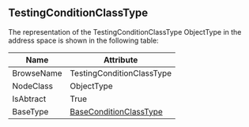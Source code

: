 <!-- objecttype -->
## TestingConditionClassType
  
The representation of the TestingConditionClassType ObjectType in the address space is shown in the following table:  

|Name|Attribute|
|---|---|
|BrowseName|TestingConditionClassType|
|NodeClass|ObjectType|
|IsAbtract|True|
|BaseType|[BaseConditionClassType](../../../Part9/ObjectTypes/BaseConditionClassType/readme.md)|

